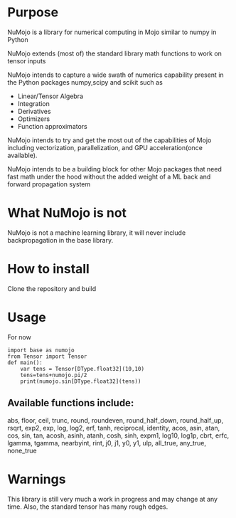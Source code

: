 # Purpose 
NuMojo is a library for numerical computing in Mojo similar to numpy in Python

NuMojo extends (most of) the standard library math functions to work on tensor inputs

NuMojo intends to capture a wide swath of numerics capability present in the Python packages numpy,scipy and scikit such as
* Linear/Tensor Algebra
* Integration
* Derivatives
* Optimizers
* Function approximators

NuMojo intends to try and get the most out of the capabilities of Mojo including vectorization, parallelization, and GPU acceleration(once available).

NuMojo intends to be a building block for other Mojo packages that need fast math under the hood without the added weight of a ML back and forward propagation system

# What NuMojo is not
NuMojo is not a machine learning library, it will never include backpropagation in the base library.

# How to install
Clone the repository and build

# Usage
For now
```Mojo
import base as numojo
from Tensor import Tensor
def main():
    var tens = Tensor[DType.float32](10,10)
    tens=tens+numojo.pi/2
    print(numojo.sin[DType.float32](tens))
```
## Available functions include:
abs, floor, ceil, trunc, round, roundeven, round_half_down, round_half_up, rsqrt, exp2, exp, log, log2, erf, tanh, reciprocal, identity, acos, asin, atan, cos, sin, tan, acosh, asinh, atanh, cosh, sinh, expm1, log10, log1p, cbrt, erfc, lgamma, tgamma, nearbyint, rint, j0, j1, y0, y1, ulp, all_true, any_true, none_true
# Warnings

This library is still very much a work in progress and may change at any time. Also, the standard tensor has many rough edges.
